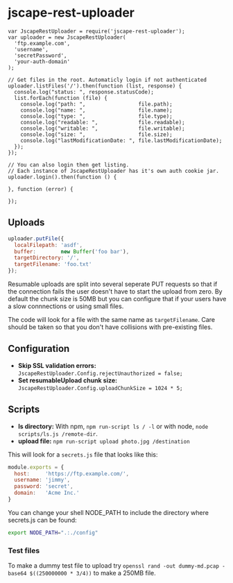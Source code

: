 
# jscape-rest-uploader



```javascipt
var JscapeRestUploader = require('jscape-rest-uploader');
var uploader = new JscapeRestUploader(
  'ftp.example.com',
  'username',
  'secretPassword',
  'your-auth-domain'
);

// Get files in the root. Automaticly login if not authenticated
uploader.listFiles('/').then(function (list, response) {
  console.log("status: ", response.statusCode);
  list.forEach(function (file) {
    console.log("path: ",                 file.path);
    console.log("name: ",                 file.name);
    console.log("type: ",                 file.type);
    console.log("readable: ",             file.readable);
    console.log("writable: ",             file.writable);
    console.log("size: ",                 file.size);
    console.log("lastModificationDate: ", file.lastModificationDate);
  });
});

// You can also login then get listing.
// Each instance of JscapeRestUploader has it's own auth cookie jar.
uploader.login().then(function () {
  
}, function (error) {

});

````


## Uploads

```javascript
uploader.putFile({
  localFilepath: 'asdf',
  buffer:        new Buffer('foo bar'),
  targetDirectory: '/',
  targetFilename: 'foo.txt'
});
```



Resumable uploads are split into several seperate PUT requests so that
if the connection fails the user doesn't have to start the upload from
zero. By default the chunk size is 50MB but you can configure that if
your users have a slow connnections or using small files.

The code will look for a file with the same name as
`targetFilename`. Care should be taken so that you don't have collisions
with pre-existing files.

## Configuration

* __Skip SSL validation errors:__ `JscapeRestUploader.Config.rejectUnauthorized = false;`
* __Set resumableUpload chunk size:__ `JscapeRestUploader.Config.uploadChunkSize = 1024 * 5;`



## Scripts

* **ls directory:** With npm, `npm run-script ls / -l` or with node, `node scripts/ls.js /remote-dir`.
* **upload file:** `npm run-script upload photo.jpg /destination`

This will look for a `secrets.js` file that looks like this:

```javascript
module.exports = {
  host:     'https://ftp.example.com/',
  username: 'jimmy',
  password: 'secret',
  domain:   'Acme Inc.'
}
```

You can change your shell NODE_PATH to include the directory where secrets.js can be found:

```sh
export NODE_PATH=".:./config"
```

### Test files
To make a dummy test file to upload try `openssl rand -out dummy-md.pcap -base64 $((250000000 * 3/4))` to make a 250MB file.
